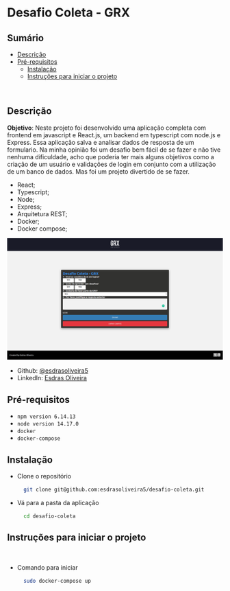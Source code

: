 # Desafio Coleta - GRX

## Sumário

- [Descrição](#Descrição)
- [Pré-requisitos](#Pre-requisitos)
  - [Instalação](#Instalação)
  - [Instruções para iniciar o projeto](#Intruções-para-iniciar-o-projeto)

<br>

## Descrição

**Objetivo**: Neste projeto foi desenvolvido uma aplicação completa com frontend em javascript e React.js, um backend em typescript com node.js e Express. Essa aplicação salva e analisar dados de resposta de um formulario.
Na minha opinião foi um desafio bem fácil de se fazer e não tive nenhuma dificuldade, acho que poderia ter mais alguns objetivos como a criação de um usuário e validações de login  em conjunto com a utilização de um banco de dados. Mas foi um projeto divertido de se fazer.


- React;
- Typescript;
- Node;
- Express;
- Arquitetura REST;
- Docker;
- Docker compose;

<img src="./public/Screenshot from 2022-05-02 20-55-10.png" >

* Github: [@esdrasoliveira5](https://github.com/esdrasoliveira5)
* LinkedIn: [Esdras Oliveira](https://www.linkedin.com/in/esdrasmoliveira/)

## Pré-requisitos

- `npm version 6.14.13`
- `node version 14.17.0`
- `docker`
- `docker-compose`

## Instalação

- Clone o repositório
  ```sh
    git clone git@github.com:esdrasoliveira5/desafio-coleta.git

- Vá para a pasta da aplicação
  ```sh
    cd desafio-coleta


## Instruções para iniciar o projeto

<br>

- Comando para iniciar

  ```sh
    sudo docker-compose up

<br/>

